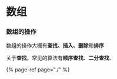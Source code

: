 # 数组

### 数组的操作

数组的操作大概有**查找、插入、删除**和**排序**

关于**查找**，常见的算法有**顺序查找**、**二分查找**、





{% page-ref page="./" %}

